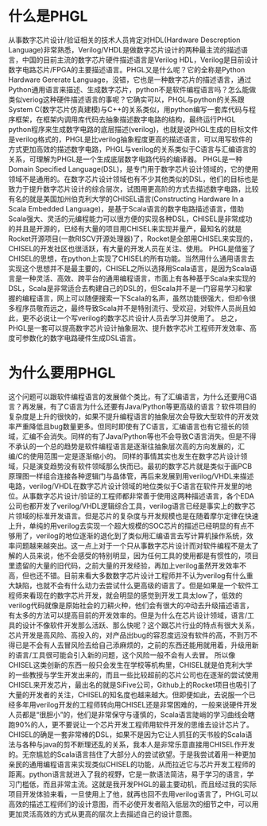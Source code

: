 # 什么是PHGL
从事数字芯片设计/验证相关的技术人员肯定对HDL(Hardware Descreption Language)非常熟悉，Verilog/VHDL是做数字芯片设计的两种最主流的描述语言，中国的目前主流的数字芯片硬件描述语言是Verilog HDL，Verilog是目前设计数字电路芯片/FPGA的主要描述语言。PHGL又是什么呢？它的全称是Python Hardware Gererate Language，没错，它也是一种数字芯片的描述语言，通过Python通用语言来描述、生成数字芯片，python不是软件编程语言吗？怎么能做类似veriog这种硬件描述语言的事呢？它确实可以，PHGL与python的关系跟System C(数字芯片仿真建模)与C++的关系类似，用python编写一套库代码与程序框架，在框架内调用库代码去抽象描述数字电路的结构，最终运行PHGL python程序来生成数字电路的底层描述(verilog)，也就是说PHGL生成的目标文件是verilog格式的，PHGL是比verilog抽象程度更高的描述语言，可以用写软件的方式更加高效的描述数字电路，PHGL与verilog的关系类似于C语言与汇编语言的关系，可理解为PHGL是一个生成底层数字电路代码的编译器。
PHGL是一种Domain Specified Language(DSL)，是专门用于数字芯片设计领域的，它的使用领域不是通用的。在数字芯片设计领域也有不少其他类似的DSL，他们的目标也是致力于提升数字芯片设计的综合层次，试图用更高阶的方式去描述数字电路，比较有名的就是美国加州伯克利大学的CHISEL语言(Constructing Hardware In a Scala Embedded Language)，是基于Scala语言的数字电路描述语言，借助Scala强大、灵活的元编程能力可以很方便的实现各种DSL，CHISEL是非常成功的并且是开源的，已经有大量的项目用CHISEL来实现并量产，最知名的就是Rocket开源项目(一款RISCV开源处理器)了，Rocket是全部用CHISEL来实现的，CHISEL的开发社区也很活跃，有大量的开发人员在关注、使用。
PHGL是借鉴了CHISEL的思想，在python上实现了CHISEL的所有功能。当然用什么通用语言去实现这个思想并不是最主要的，CHISEL之所以选择用Scala语言，是因为Scala语言是一种灵活、高效、跨平台的通用编程语言，市面上有各种基于Scala来实现的DSL，Scala是非常适合去构建自己的DSL的，但Scala并不是一门容易学习和掌握的编程语言，网上可以随便搜索一下Scala的名声，虽然功能很强大，但却令很多程序员敬而远之，最终导致Scala并不是特别流行、受欢迎，对软件人员尚且如此，更不必说让一个写verilog的数字芯片设计人员去学习并使用了。
总之，PHGL是一套可以提高数字芯片设计抽象层次、提升数字芯片工程师开发效率、高度可参数化的数字电路硬件生成DSL语言。
# 为什么要用PHGL
这个问题可以跟软件编程语言的发展做个类比，有了汇编语言，为什么还要用C语言？再发展，有了C语言为什么还要有Java/Python等更高级的语言？软件项目的复杂度是上升的很快的，如果不提升编程语言的抽象层次会导致大型软件的开发效率严重降低且bug数量更多。但同时即使有了C语言，汇编语言也有它擅长的领域，汇编不会消失。同样的有了Java/Python等也不会导致C语言消失。但是不得不承认的一个总的趋势是软件编程语言是逐渐往抽象层次高的方向发展的，汇编/C的使用范围一定是逐渐缩小的。
同样的事情其实也发生在数字芯片设计领域，只是演变趋势没有软件领域那么快而已。最初的数字芯片就是类似于画PCB原理图一样组合连接各种逻辑门与晶体管，再后来发展到用verilog/VHDL来描述电路，verilog/VHDL在数字芯片设计领域的地位类似于C语言在软件开发里的地位。从事数字芯片设计/验证的工程师都非常善于使用这两种描述语言，各个EDA公司也都开发了verilog/VHDL逻辑综合工具，verilog语言已经是事实上的数字芯片领域的标准开发语言。但是芯片的复杂度与开发规模也是在随着摩尔定律在快速上升，单纯的用verilog去实现一个超大规模的SOC芯片的描述已经明显的有点不够用了，verilog的地位逐渐的退化到了类似用汇编语言去写计算机操作系统，效率问题越来越突出。这一点上对于一个只从事数字芯片设计而对软件编程不是太了解的人员来说，他不会感受的特别明显，因为任何工具的使用都是有惯性的，项目里遗留的大量的旧代码，之前大量的开发经验，再加上verilog虽然开发效率不高，但也还不错。目前来看大多数数字芯片设计工程师并不认为verilog有什么重大缺陷，也就不会有什么动力去尝试什么更高级的语言了。但是如果是一个软件工程师来看现在的数字芯片开发，就会明显的感觉到开发工具太low了，低效的verilog代码就像是原始社会的刀耕火种，他们会有很大的冲动去升级描述语言，有太多的方法可以提高目前的开发效率的。但是为什么在芯片设计领域，语言/工具的设计不像软件开发那么活跃、那么快呢？这个跟芯片行业的特点有很大关系，芯片开发是高风险、高投入的，对产品出bug的容忍度远没有软件的高，不到万不得已是不会有人去冒风险去给自己添麻烦的，之前的东西还能用就用着，升级用新的语言/工具很可能会引入新的问题，这个风险一般不会有人去冒。
所以像CHISEL这类创新的东西一般只会发生在学校等机构里，CHISEL就是伯克利大学的一些教授与学生开发出来的，而且一些比较超前的芯片公司也在逐渐的尝试使用CHISEL来开发芯片，最出名的就是SiFive公司，Github上的Rocket项目也吸引了大量的开发者的关注，CHISEL的知名度也越来越大。但即便如此，去说服一个已经多年用verilog开发的工程师转向用CHISEL还是非常困难的，一般来说硬件开发人员都是“很胆小”的，他们是非常保守与谨慎的，Scala语言陡峭的学习曲线会瞎跑90%的人，更不要说让一个芯片开发工程师用软件开发的思维去设计芯片了。
CHISEL的确是一套非常棒的DSL，如果不是因为它让人抓狂的天书般的Scala语法与各种与java的剪不断理还乱的关系，我本人是非常乐意直接用CHISEL作开发的。无奈尴尬的Scala语言挡住了大部分人的尝试欲望。于是我尝试着用一种更加亲民的通用编程语言来实现类似CHISEL的功能，从而拉近它与芯片开发工程师的距离。python语言就进入了我的视野，它是一款语法简洁，易于学习的语言，学习门槛低，而且非常主流。这就是我开发PHGL的最主要动机，而且经过我的实际项目开发体验来看，一旦使用上了他，就再也回不去用verilog语言了，PHGL可以高效的描述工程师们的设计意图，而不必使开发者陷入低层次的细节之中，可以用更加灵活高效的方式从更高的层次上去描述自己的设计意图。
